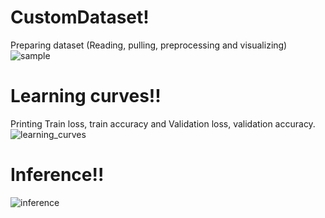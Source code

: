 # CustomDataset!
Preparing dataset (Reading, pulling, preprocessing and visualizing)
![sample](https://github.com/Ibrokhim7755/Classification_projects/assets/89033710/9a21d1dc-094b-4b09-a9ad-2fb8de00173a)


# Learning curves!!

Printing Train loss, train accuracy and Validation loss, validation accuracy.
![learning_curves](https://github.com/Ibrokhim7755/Classification_projects/assets/89033710/49838bd8-b60f-4998-9822-63fe917463fe)


# Inference!!

![inference](https://github.com/Ibrokhim7755/Classification_projects/assets/89033710/ac787169-b51c-4fcc-b96b-3465cd768940)

